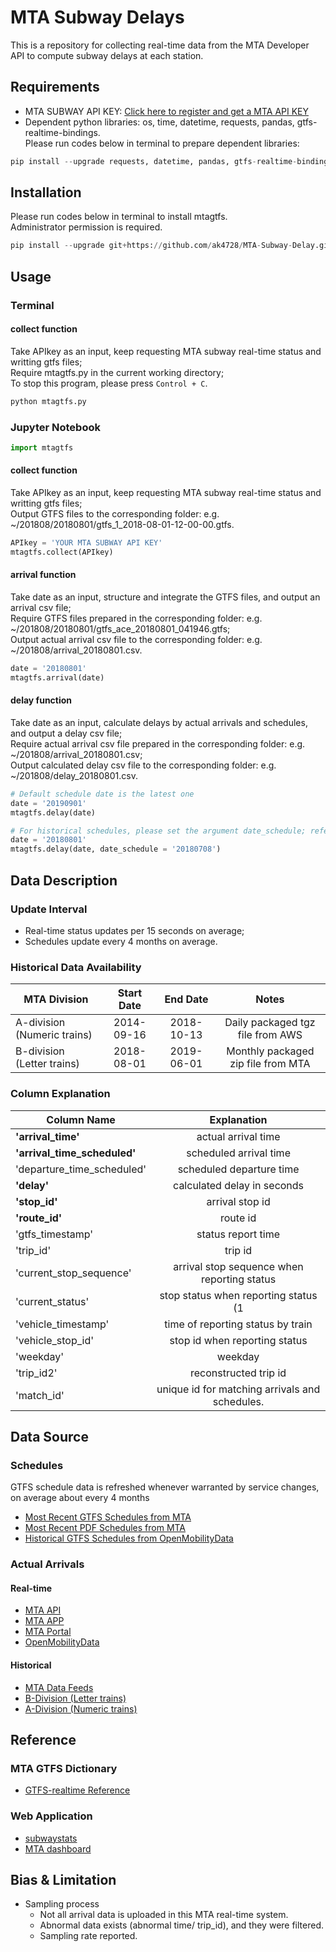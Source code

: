 # MTA Subway Delays
This is a repository for collecting real-time data from the MTA Developer API to compute subway delays at each station.

## Requirements
- MTA SUBWAY API KEY: [Click here to register and get a MTA API KEY](https://datamine.mta.info/user/register)
- Dependent python libraries: os, time, datetime, requests, pandas, gtfs-realtime-bindings.  
Please run codes below in terminal to prepare dependent libraries:  
``` python
pip install --upgrade requests, datetime, pandas, gtfs-realtime-bindings
```

## Installation
Please run codes below in terminal to install mtagtfs.  
Administrator permission is required.
``` python
pip install --upgrade git+https://github.com/ak4728/MTA-Subway-Delay.git
```

## Usage
### Terminal
#### collect function
Take APIkey as an input, keep requesting MTA subway real-time status and writting gtfs files;  
Require mtagtfs.py in the current working directory;  
To stop this program, please press ```Control + C```.
```python
python mtagtfs.py
```

### Jupyter Notebook
``` python
import mtagtfs
```
#### collect function
Take APIkey as an input, keep requesting MTA subway real-time status and writting gtfs files;  
Output GTFS files to the corresponding folder: e.g. ~/201808/20180801/gtfs_1_2018-08-01-12-00-00.gtfs.
``` python
APIkey = 'YOUR MTA SUBWAY API KEY'
mtagtfs.collect(APIkey)
```
#### arrival function
Take date as an input, structure and integrate the GTFS files, and output an arrival csv file;  
Require GTFS files prepared in the corresponding folder: e.g. ~/201808/20180801/gtfs_ace_20180801_041946.gtfs;  
Output actual arrival csv file to the corresponding folder: e.g. ~/201808/arrival_20180801.csv.  
``` python
date = '20180801'
mtagtfs.arrival(date)
```

#### delay function
Take date as an input, calculate delays by actual arrivals and schedules, and output a delay csv file;  
Require actual arrival csv file prepared in the corresponding folder: e.g. ~/201808/arrival_20180801.csv;  
Output calculated delay csv file to the corresponding folder: e.g. ~/201808/delay_20180801.csv.  
``` python
# Default schedule date is the latest one
date = '20190901'
mtagtfs.delay(date)

# For historical schedules, please set the argument date_schedule; refer to: https://transitfeeds.com/p/mta/79.
date = '20180801'
mtagtfs.delay(date, date_schedule = '20180708')
```
## Data Description
### Update Interval
- Real-time status updates per 15 seconds on average;
- Schedules update every 4 months on average.

### Historical Data Availability
| MTA Division | Start Date |	End Date	| Notes |
| ------------- |:-------------:| :-------------:| :-------------:|
|A-division (Numeric trains)|2014-09-16|2018-10-13|Daily packaged tgz file from AWS |
|B-division  (Letter trains)|2018-08-01|2019-06-01|Monthly packaged zip file from MTA|


### Column Explanation
| Column Name | Explanation |
| ------------- |:-------------:|
|**'arrival_time'**|actual arrival time|
|**'arrival_time_scheduled'**|scheduled arrival time|
|'departure_time_scheduled'|scheduled departure time|
|**'delay'**|calculated delay in seconds|
|**'stop_id'**|arrival stop id|
|**'route_id'**|route id|
|'gtfs_timestamp'|status report time|
|'trip_id'|trip id|
|'current_stop_sequence'|arrival stop sequence when reporting status|
|'current_status'|stop status when reporting status (1|STOPPED_AT| 2||IN_TRANSIT_TO)|
|'vehicle_timestamp'|time of reporting status by train|
|'vehicle_stop_id'|stop id when reporting status|
|'weekday'|weekday|
|'trip_id2'|reconstructed trip id|
|'match_id'|unique id for matching arrivals and schedules.



## Data Source
### Schedules
GTFS schedule data is refreshed whenever warranted by service changes, on average about every 4 months
- [Most Recent GTFS Schedules from MTA](http://web.mta.info/developers/data/nyct/subway/google_transit.zip)
- [Most Recent PDF Schedules from MTA](https://new.mta.info/schedules)
- [Historical GTFS Schedules from OpenMobilityData](https://transitfeeds.com/p/mta/79)

### Actual Arrivals
#### Real-time
- [MTA API](http://datamine.mta.info/list-of-feeds)
- [MTA APP](http://subwaytime.mta.info/)
- [MTA Portal](https://new.mta.info/)
- [OpenMobilityData](https://transitfeeds.com/p/mta/234)

#### Historical
- [MTA Data Feeds](http://web.mta.info/developers/developer-data-terms.html#data)
- [B-Division (Letter trains)](http://web.mta.info/developers/data/archives.html)
- [A-Division (Numeric trains)](https://datamine-history.s3.amazonaws.com/index.html)
## Reference
### MTA GTFS Dictionary
- [GTFS-realtime Reference](http://datamine.mta.info/sites/all/files/pdfs/GTFS-Realtime-NYC-Subway%20version%201%20dated%207%20Sep.pdf)

### Web Application
- [subwaystats](http://subwaystats.com/)
- [MTA dashboard](http://dashboard.mta.info/)

## Bias & Limitation
- Sampling process
  - Not all arrival data is uploaded in this MTA real-time system.
  - Abnormal data exists (abnormal time/ trip_id), and they were filtered.
  - Sampling rate reported.
